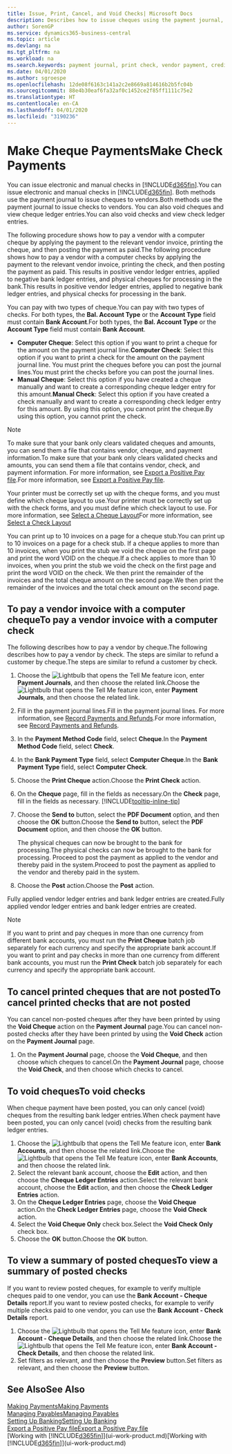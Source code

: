 ```yaml
---
title: Issue, Print, Cancel, and Void Checks| Microsoft Docs
description: Describes how to issue cheques using the payment journal, print cheques, and void or view cheque ledger entries in Business Central.
author: SorenGP
ms.service: dynamics365-business-central
ms.topic: article
ms.devlang: na
ms.tgt_pltfrm: na
ms.workload: na
ms.search.keywords: payment journal, print check, vendor payment, creditor, debt, balance due, AP
ms.date: 04/01/2020
ms.author: sgroespe
ms.openlocfilehash: 12de08f6163c141a2c2e8669a814616b2b5fc04b
ms.sourcegitcommit: 88e4b30eaf6fa32af0c1452ce2f85ff1111c75e2
ms.translationtype: HT
ms.contentlocale: en-CA
ms.lasthandoff: 04/01/2020
ms.locfileid: "3190236"
---
```

# <a name="make-check-payments"></a><span data-ttu-id="e070c-103">Make Cheque Payments</span><span class="sxs-lookup"><span data-stu-id="e070c-103">Make Check Payments</span></span>
<span data-ttu-id="e070c-104">You can issue electronic and manual checks in [!INCLUDE[d365fin](includes/d365fin_md.md)].</span><span class="sxs-lookup"><span data-stu-id="e070c-104">You can issue electronic and manual checks in [!INCLUDE[d365fin](includes/d365fin_md.md)].</span></span> <span data-ttu-id="e070c-105">Both methods use the payment journal to issue cheques to vendors.</span><span class="sxs-lookup"><span data-stu-id="e070c-105">Both methods use the payment journal to issue checks to vendors.</span></span> <span data-ttu-id="e070c-106">You can also void cheques and view cheque ledger entries.</span><span class="sxs-lookup"><span data-stu-id="e070c-106">You can also void checks and view check ledger entries.</span></span>

<span data-ttu-id="e070c-107">The following procedure shows how to pay a vendor with a computer cheque by applying the payment to the relevant vendor invoice, printing the cheque, and then posting the payment as paid.</span><span class="sxs-lookup"><span data-stu-id="e070c-107">The following procedure shows how to pay a vendor with a computer checks by applying the payment to the relevant vendor invoice, printing the check, and then posting the payment as paid.</span></span> <span data-ttu-id="e070c-108">This results in positive vendor ledger entries, applied to negative bank ledger entries, and physical cheques for processing in the bank.</span><span class="sxs-lookup"><span data-stu-id="e070c-108">This results in positive vendor ledger entries, applied to negative bank ledger entries, and physical checks for processing in the bank.</span></span>

<span data-ttu-id="e070c-109">You can pay with two types of cheque.</span><span class="sxs-lookup"><span data-stu-id="e070c-109">You can pay with two types of checks.</span></span> <span data-ttu-id="e070c-110">For both types, the **Bal. Account Type** or the **Account Type** field must contain **Bank Account**.</span><span class="sxs-lookup"><span data-stu-id="e070c-110">For both types, the **Bal. Account Type** or the **Account Type** field must contain **Bank Account**.</span></span>

- <span data-ttu-id="e070c-111">**Computer Cheque**: Select this option if you want to print a cheque for the amount on the payment journal line.</span><span class="sxs-lookup"><span data-stu-id="e070c-111">**Computer Check**: Select this option if you want to print a check for the amount on the payment journal line.</span></span> <span data-ttu-id="e070c-112">You must print the cheques before you can post the journal lines.</span><span class="sxs-lookup"><span data-stu-id="e070c-112">You must print the checks before you can post the journal lines.</span></span>
- <span data-ttu-id="e070c-113">**Manual Cheque**: Select this option if you have created a cheque manually and want to create a corresponding cheque ledger entry for this amount.</span><span class="sxs-lookup"><span data-stu-id="e070c-113">**Manual Check**: Select this option if you have created a check manually and want to create a corresponding check ledger entry for this amount.</span></span> <span data-ttu-id="e070c-114">By using this option, you cannot print the cheque.</span><span class="sxs-lookup"><span data-stu-id="e070c-114">By using this option, you cannot print the check.</span></span>

> [!NOTE]  
> <span data-ttu-id="e070c-115">To make sure that your bank only clears validated cheques and amounts, you can send them a file that contains vendor, cheque, and payment information.</span><span class="sxs-lookup"><span data-stu-id="e070c-115">To make sure that your bank only clears validated checks and amounts, you can send them a file that contains vendor, check, and payment information.</span></span> <span data-ttu-id="e070c-116">For more information, see [Export a Positive Pay file](finance-how-positive-pay.md).</span><span class="sxs-lookup"><span data-stu-id="e070c-116">For more information, see [Export a Positive Pay file](finance-how-positive-pay.md).</span></span>

<span data-ttu-id="e070c-117">Your printer must be correctly set up with the cheque forms, and you must define which cheque layout to use.</span><span class="sxs-lookup"><span data-stu-id="e070c-117">Your printer must be correctly set up with the check forms, and you must define which check layout to use.</span></span> <span data-ttu-id="e070c-118">For more information, see [Select a Cheque Layout](finance-how-define-check-layouts.md)</span><span class="sxs-lookup"><span data-stu-id="e070c-118">For more information, see [Select a Check Layout](finance-how-define-check-layouts.md)</span></span>

<span data-ttu-id="e070c-119">You can print up to 10 invoices on a page for a cheque stub.</span><span class="sxs-lookup"><span data-stu-id="e070c-119">You can print up to 10 invoices on a page for a check stub.</span></span> <span data-ttu-id="e070c-120">If a cheque applies to more than 10 invoices, when you print the stub we void the cheque on the first page and print the word VOID on the cheque.</span><span class="sxs-lookup"><span data-stu-id="e070c-120">If a check applies to more than 10 invoices, when you print the stub we void the check on the first page and print the word VOID on the check.</span></span> <span data-ttu-id="e070c-121">We then print the remainder of the invoices and the total cheque amount on the second page.</span><span class="sxs-lookup"><span data-stu-id="e070c-121">We then print the remainder of the invoices and the total check amount on the second page.</span></span>

## <a name="to-pay-a-vendor-invoice-with-a-computer-check"></a><span data-ttu-id="e070c-122">To pay a vendor invoice with a computer cheque</span><span class="sxs-lookup"><span data-stu-id="e070c-122">To pay a vendor invoice with a computer check</span></span>
<span data-ttu-id="e070c-123">The following describes how to pay a vendor by cheque.</span><span class="sxs-lookup"><span data-stu-id="e070c-123">The following describes how to pay a vendor by check.</span></span> <span data-ttu-id="e070c-124">The steps are similar to refund a customer by cheque.</span><span class="sxs-lookup"><span data-stu-id="e070c-124">The steps are similar to refund a customer by check.</span></span>

1. <span data-ttu-id="e070c-125">Choose the ![Lightbulb that opens the Tell Me feature](media/ui-search/search_small.png "Tell me what you want to do") icon, enter **Payment Journals**, and then choose the related link.</span><span class="sxs-lookup"><span data-stu-id="e070c-125">Choose the ![Lightbulb that opens the Tell Me feature](media/ui-search/search_small.png "Tell me what you want to do") icon, enter **Payment Journals**, and then choose the related link.</span></span>
2. <span data-ttu-id="e070c-126">Fill in the payment journal lines.</span><span class="sxs-lookup"><span data-stu-id="e070c-126">Fill in the payment journal lines.</span></span> <span data-ttu-id="e070c-127">For more information, see [Record Payments and Refunds](payables-how-post-payments-refunds.md).</span><span class="sxs-lookup"><span data-stu-id="e070c-127">For more information, see [Record Payments and Refunds](payables-how-post-payments-refunds.md).</span></span>
3. <span data-ttu-id="e070c-128">In the **Payment Method Code** field, select **Cheque**.</span><span class="sxs-lookup"><span data-stu-id="e070c-128">In the **Payment Method Code** field, select **Check**.</span></span>
4. <span data-ttu-id="e070c-129">In the **Bank Payment Type** field, select **Computer Cheque**.</span><span class="sxs-lookup"><span data-stu-id="e070c-129">In the **Bank Payment Type** field, select **Computer Check**.</span></span>
5. <span data-ttu-id="e070c-130">Choose the **Print Cheque** action.</span><span class="sxs-lookup"><span data-stu-id="e070c-130">Choose the **Print Check** action.</span></span>
6. <span data-ttu-id="e070c-131">On the **Cheque** page, fill in the fields as necessary.</span><span class="sxs-lookup"><span data-stu-id="e070c-131">On the **Check** page, fill in the fields as necessary.</span></span> [!INCLUDE[tooltip-inline-tip](includes/tooltip-inline-tip_md.md)]
7. <span data-ttu-id="e070c-132">Choose the **Send to** button, select the **PDF Document** option, and then choose the **OK** button.</span><span class="sxs-lookup"><span data-stu-id="e070c-132">Choose the **Send to** button, select the **PDF Document** option, and then choose the **OK** button.</span></span>

    <span data-ttu-id="e070c-133">The physical cheques can now be brought to the bank for processing.</span><span class="sxs-lookup"><span data-stu-id="e070c-133">The physical checks can now be brought to the bank for processing.</span></span> <span data-ttu-id="e070c-134">Proceed to post the payment as applied to the vendor and thereby paid in the system.</span><span class="sxs-lookup"><span data-stu-id="e070c-134">Proceed to post the payment as applied to the vendor and thereby paid in the system.</span></span>
8. <span data-ttu-id="e070c-135">Choose the **Post** action.</span><span class="sxs-lookup"><span data-stu-id="e070c-135">Choose the **Post** action.</span></span>

<span data-ttu-id="e070c-136">Fully applied vendor ledger entries and bank ledger entries are created.</span><span class="sxs-lookup"><span data-stu-id="e070c-136">Fully applied vendor ledger entries and bank ledger entries are created.</span></span>

> [!NOTE]  
> <span data-ttu-id="e070c-137">If you want to print and pay cheques in more than one currency from different bank accounts, you must run the **Print Cheque** batch job separately for each currency and specify the appropriate bank account.</span><span class="sxs-lookup"><span data-stu-id="e070c-137">If you want to print and pay checks in more than one currency from different bank accounts, you must run the **Print Check** batch job separately for each currency and specify the appropriate bank account.</span></span>

## <a name="to-cancel-printed-checks-that-are-not-posted"></a><span data-ttu-id="e070c-138">To cancel printed cheques that are not posted</span><span class="sxs-lookup"><span data-stu-id="e070c-138">To cancel printed checks that are not posted</span></span>
<span data-ttu-id="e070c-139">You can cancel non-posted cheques after they have been printed by using the **Void Cheque** action on the **Payment Journal** page.</span><span class="sxs-lookup"><span data-stu-id="e070c-139">You can cancel non-posted checks after they have been printed by using the **Void Check** action on the **Payment Journal** page.</span></span>

1. <span data-ttu-id="e070c-140">On the **Payment Journal** page, choose the **Void Cheque**, and then choose which cheques to cancel.</span><span class="sxs-lookup"><span data-stu-id="e070c-140">On the **Payment Journal** page, choose the **Void Check**, and then choose which checks to cancel.</span></span>

## <a name="to-void-checks"></a><span data-ttu-id="e070c-141">To void cheques</span><span class="sxs-lookup"><span data-stu-id="e070c-141">To void checks</span></span>
<span data-ttu-id="e070c-142">When cheque payment have been posted, you can only cancel (void) cheques from the resulting bank ledger entries.</span><span class="sxs-lookup"><span data-stu-id="e070c-142">When check payment have been posted, you can only cancel (void) checks from the resulting bank ledger entries.</span></span>

1. <span data-ttu-id="e070c-143">Choose the ![Lightbulb that opens the Tell Me feature](media/ui-search/search_small.png "Tell me what you want to do") icon, enter **Bank Accounts**, and then choose the related link.</span><span class="sxs-lookup"><span data-stu-id="e070c-143">Choose the ![Lightbulb that opens the Tell Me feature](media/ui-search/search_small.png "Tell me what you want to do") icon, enter **Bank Accounts**, and then choose the related link.</span></span>
2. <span data-ttu-id="e070c-144">Select the relevant bank account, choose the **Edit** action, and then choose the **Cheque Ledger Entries** action.</span><span class="sxs-lookup"><span data-stu-id="e070c-144">Select the relevant bank account, choose the **Edit** action, and then choose the **Check Ledger Entries** action.</span></span>
3. <span data-ttu-id="e070c-145">On the **Cheque Ledger Entries** page, choose the **Void Cheque** action.</span><span class="sxs-lookup"><span data-stu-id="e070c-145">On the **Check Ledger Entries** page, choose the **Void Check** action.</span></span>
4. <span data-ttu-id="e070c-146">Select the **Void Cheque Only** check box.</span><span class="sxs-lookup"><span data-stu-id="e070c-146">Select the **Void Check Only** check box.</span></span>
5. <span data-ttu-id="e070c-147">Choose the **OK** button.</span><span class="sxs-lookup"><span data-stu-id="e070c-147">Choose the **OK** button.</span></span>

## <a name="to-view-a-summary-of-posted-checks"></a><span data-ttu-id="e070c-148">To view a summary of posted cheques</span><span class="sxs-lookup"><span data-stu-id="e070c-148">To view a summary of posted checks</span></span>
<span data-ttu-id="e070c-149">If you want to review posted cheques, for example to verify multiple cheques paid to one vendor, you can use the **Bank Account - Cheque Details** report.</span><span class="sxs-lookup"><span data-stu-id="e070c-149">If you want to review posted checks, for example to verify multiple checks paid to one vendor, you can use the **Bank Account - Check Details** report.</span></span>
1. <span data-ttu-id="e070c-150">Choose the ![Lightbulb that opens the Tell Me feature](media/ui-search/search_small.png "Tell me what you want to do") icon, enter **Bank Account - Cheque Details**, and then choose the related link.</span><span class="sxs-lookup"><span data-stu-id="e070c-150">Choose the ![Lightbulb that opens the Tell Me feature](media/ui-search/search_small.png "Tell me what you want to do") icon, enter **Bank Account - Check Details**, and then choose the related link.</span></span>
2. <span data-ttu-id="e070c-151">Set filters as relevant, and then choose the **Preview** button.</span><span class="sxs-lookup"><span data-stu-id="e070c-151">Set filters as relevant, and then choose the **Preview** button.</span></span>

## <a name="see-also"></a><span data-ttu-id="e070c-152">See Also</span><span class="sxs-lookup"><span data-stu-id="e070c-152">See Also</span></span>
[<span data-ttu-id="e070c-153">Making Payments</span><span class="sxs-lookup"><span data-stu-id="e070c-153">Making Payments</span></span>](payables-make-payments.md)  
[<span data-ttu-id="e070c-154">Managing Payables</span><span class="sxs-lookup"><span data-stu-id="e070c-154">Managing Payables</span></span>](payables-manage-payables.md)  
[<span data-ttu-id="e070c-155">Setting Up Banking</span><span class="sxs-lookup"><span data-stu-id="e070c-155">Setting Up Banking</span></span>](bank-setup-banking.md)  
[<span data-ttu-id="e070c-156">Export a Positive Pay file</span><span class="sxs-lookup"><span data-stu-id="e070c-156">Export a Positive Pay file</span></span>](finance-how-positive-pay.md)  
<span data-ttu-id="e070c-157">[Working with [!INCLUDE[d365fin](includes/d365fin_md.md)]](ui-work-product.md)</span><span class="sxs-lookup"><span data-stu-id="e070c-157">[Working with [!INCLUDE[d365fin](includes/d365fin_md.md)]](ui-work-product.md)</span></span>  
